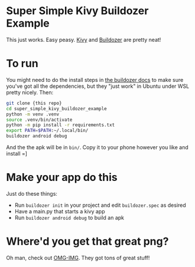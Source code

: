 # Super Simple Kivy Buildozer Example

This just works. Easy peasy. [Kivy](https://kivy.org/) and [Buildozer](https://github.com/kivy/buildozer) are pretty neat!

# To run

You might need to do the install steps in [the buildozer docs](https://buildozer.readthedocs.io/en/latest/) to make sure you've got all the dependencies, but they "just work" in Ubuntu under WSL pretty nicely. Then:

```bash
git clone {this repo}
cd super_simple_kivy_buildozer_example
python -m venv .venv
source .venv/bin/activate
python -m pip install -r requirements.txt
export PATH=$PATH:~/.local/bin/
buildozer android debug
```

And the the apk will be in `bin/`. Copy it to your phone however you like and install =]

# Make your app do this

Just do these things:

- Run `buildozer init` in your project and edit `buildozer.spec` as desired
- Have a main.py that starts a kivy app
- Run `buildozer android debug` to build an apk

# Where'd you get that great png?

Oh man, check out [OMG-IMG](https://icons8.com/license). They got tons of great stuff!
